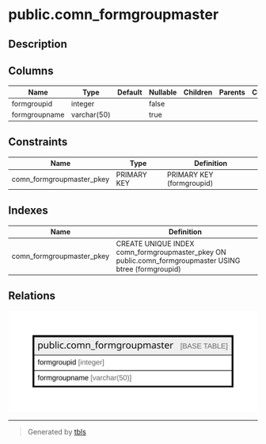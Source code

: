 # public.comn_formgroupmaster

## Description

## Columns

| Name | Type | Default | Nullable | Children | Parents | Comment |
| ---- | ---- | ------- | -------- | -------- | ------- | ------- |
| formgroupid | integer |  | false |  |  |  |
| formgroupname | varchar(50) |  | true |  |  |  |

## Constraints

| Name | Type | Definition |
| ---- | ---- | ---------- |
| comn_formgroupmaster_pkey | PRIMARY KEY | PRIMARY KEY (formgroupid) |

## Indexes

| Name | Definition |
| ---- | ---------- |
| comn_formgroupmaster_pkey | CREATE UNIQUE INDEX comn_formgroupmaster_pkey ON public.comn_formgroupmaster USING btree (formgroupid) |

## Relations

![er](public.comn_formgroupmaster.svg)

---

> Generated by [tbls](https://github.com/k1LoW/tbls)
